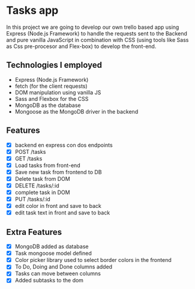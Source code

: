 # Tasks app 

In this project we are going to develop our own trello based app using Express (Node.js Framework) to handle the requests sent to the Backend and pure vanilla JavaScript in combination with CSS (using tools like Sass as Css pre-procesor and Flex-box) to develop the front-end.

## Technologies I employed

- Express (Node.js Framework)
- fetch (for the client requests)
- DOM manipulation using vanilla JS
- Sass and Flexbox for the CSS
- MongoDB as the database
- Mongoose as the MongoDB driver in the backend

## Features

- [x] backend en express con dos endpoints
- [x] POST /tasks
- [x] GET /tasks
- [x] Load tasks from front-end
- [x] Save new task from frontend to DB
- [x] Delete task from DOM
- [x] DELETE /tasks/:id
- [x] complete task in DOM
- [x] PUT /tasks/:id
- [x] edit color in front and save to back
- [x] edit task text in front and save to back

## Extra Features

- [x] MongoDB added as database
- [x] Task mongoose model defined
- [x] Color picker library used to select border colors in the frontend
- [x] To Do, Doing and Done columns added
- [x] Tasks can move between columns
- [x] Added subtasks to the dom

